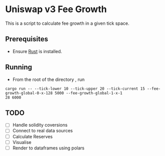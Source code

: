 # Uniswap v3 Fee Growth

This is a script to calculate fee growth in a given tick space. 

## Prerequisites

- Ensure [Rust](https://www.rust-lang.org/tools/install) is installed. 

## Running 

- From the root of the directory , run

```shell
cargo run -- --tick-lower 10 --tick-upper 20 --tick-current 15 --fee-growth-global-0-x-128 5000 --fee-growth-global-1-x-1
28 6000
```


## TODO

- [ ] Handle solidity coversions
- [ ] Connect to real data sources
- [ ] Calculate Reserves
- [ ] Visualise
- [ ] Render to dataframes using polars
